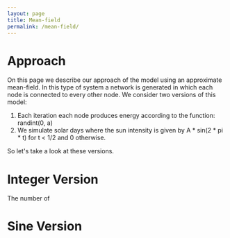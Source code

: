 ```yaml
---
layout: page
title: Mean-field
permalink: /mean-field/
---
```



# Approach

On this page we describe our approach of the model using an approximate mean-field. In this type of system a network is generated in which each node is connected to every other node. We consider two versions of this model: 

1. Each iteration each node produces energy according to the function: randint(0, a)
2. We simulate solar days where the sun intensity is given by A * sin(2 * pi * t) for t < 1/2 and 0 otherwise. 

So let's take a look at these versions. 

# Integer Version
The number of 








# Sine Version



